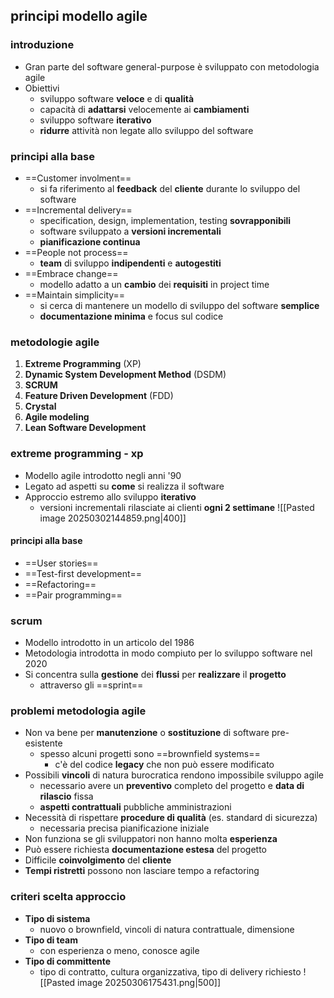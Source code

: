 ## principi modello agile
### introduzione
- Gran parte del software general-purpose è sviluppato con metodologia agile
- Obiettivi
	- sviluppo software **veloce** e di **qualità**
	- capacità di **adattarsi** velocemente ai **cambiamenti**
	- sviluppo software **iterativo**
	- **ridurre** attività non legate allo sviluppo del software
### principi alla base
- ==Customer involment==
	- si fa riferimento al **feedback** del **cliente** durante lo sviluppo del software
- ==Incremental delivery==
	- specification, design, implementation, testing **sovrapponibili**
	- software sviluppato a **versioni incrementali**
	- **pianificazione continua**
- ==People not process==
	- **team** di sviluppo **indipendenti** e **autogestiti**
- ==Embrace change==
	- modello adatto a un **cambio** dei **requisiti** in project time
- ==Maintain simplicity==
	- si cerca di mantenere un modello di sviluppo del software **semplice**
	- **documentazione minima** e focus sul codice
### metodologie agile
1. **Extreme Programming** (XP)
2. **Dynamic System Development Method** (DSDM)
3. **SCRUM**
4. **Feature Driven Development** (FDD)
5. **Crystal**
6. **Agile modeling**
7. **Lean Software Development**

<div style="page-break-after: always;"></div>

### extreme programming - xp
- Modello agile introdotto negli anni '90
- Legato ad aspetti su **come** si realizza il software
- Approccio estremo allo sviluppo **iterativo**
	- versioni incrementali rilasciate ai clienti **ogni 2 settimane**
![[Pasted image 20250302144859.png|400]]
#### principi alla base
- ==User stories==
- ==Test-first development==
- ==Refactoring==
- ==Pair programming==
### scrum
- Modello introdotto in un articolo del 1986
- Metodologia introdotta in modo compiuto per lo sviluppo software nel 2020
- Si concentra sulla **gestione** dei **flussi** per **realizzare** il **progetto**
	- attraverso gli ==sprint==
### problemi metodologia agile
- Non va bene per **manutenzione** o **sostituzione** di software pre-esistente
	- spesso alcuni progetti sono ==brownfield systems==
		- c'è del codice **legacy** che non può essere modificato
- Possibili **vincoli** di natura burocratica rendono impossibile sviluppo agile
	- necessario avere un **preventivo** completo del progetto e **data di rilascio** fissa
	- **aspetti contrattuali** pubbliche amministrazioni
- Necessità di rispettare **procedure di qualità** (es. standard di sicurezza)
	- necessaria precisa pianificazione iniziale
- Non funziona se gli sviluppatori non hanno molta **esperienza**
- Può essere richiesta **documentazione estesa** del progetto
- Difficile **coinvolgimento** del **cliente**
- **Tempi ristretti** possono non lasciare tempo a refactoring
### criteri scelta approccio
- **Tipo di sistema**
	- nuovo o brownfield, vincoli di natura contrattuale, dimensione
- **Tipo di team**
	- con esperienza o meno, conosce agile
- **Tipo di committente**
	- tipo di contratto, cultura organizzativa, tipo di delivery richiesto
![[Pasted image 20250306175431.png|500]]
